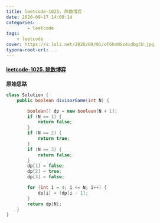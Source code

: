 ```yaml
---
title: leetcode-1025. 除数博弈
date: 2020-09-17 14:09:14
categories: 
		- leetcode
tags: 
	- leetcode
cover: https://i.loli.net/2020/09/01/oT6hnNGz4idbgCU.jpg
typora-root-url: ..
---
```


#### [leetcode-1025. 除数博弈](https://leetcode-cn.com/problems/divisor-game/)

**原始思路**

```java
class Solution {
    public boolean divisorGame(int N) {

        boolean[] dp = new boolean[N + 1];
        if (N == 1) {
            return false;
        }
        if (N == 2) {
            return true;
        }
        if (N == 3) {
            return false;
        }
        dp[1] = false;
        dp[2] = true;
        dp[3] = false;

        for (int i = 4; i <= N; i++) {
            dp[i] = !dp[i - 1];
        }
        return dp[N];
    }
}
```

